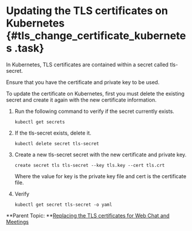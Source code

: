 # Updating the TLS certificates on Kubernetes {#tls_change_certificate_kubernetes .task}

In Kubernetes, TLS certificates are contained within a secret called tls-secret.

Ensure that you have the certificate and private key to be used.

To update the certificate on Kubernetes, first you must delete the existing secret and create it again with the new certificate information.

1.  Run the following command to verify if the secret currently exists.

    ``` {#codeblock_dnq_5ww_p5b}
    kubectl get secrets
    ```

2.  If the tls-secret exists, delete it.

    ``` {#codeblock_ddy_rxw_p5b}
    kubectl delete secret tls-secret
    ```

3.  Create a new tls-secret secret with the new certificate and private key.

    ``` {#codeblock_rkb_hyw_p5b}
    create secret tls tls-secret --key tls.key --cert tls.crt
    ```

    Where the value for key is the private key file and cert is the certificate file.

4.  Verify

    ``` {#codeblock_k1x_l4x_p5b}
    kubectl get secret tls-secret -o yaml
    ```


**Parent Topic:  **[Replacing the TLS certificates for Web Chat and Meetings](tls_change_certificate.md)


